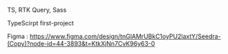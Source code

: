 TS, RTK Query, Sass

TypeScirpt first-project

Figma : https://www.figma.com/design/tnGlAMrUBkC1oyPU2laxtY/Seedra-(Copy)?node-id=44-3893&t=KtkXjNn7CvK96y63-0